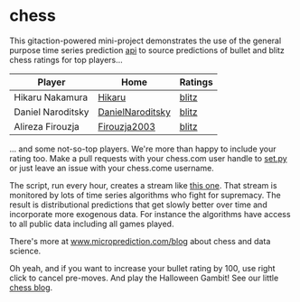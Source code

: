 # chess

This gitaction-powered mini-project demonstrates the use of the general purpose time series prediction [api](http://api.microprediction.org/) to source predictions of bullet and blitz chess ratings for top players...

| Player            | Home                                                              | Ratings                                                                                                   |
|-------------------|-------------------------------------------------------------------|-----------------------------------------------------------------------------------------------------------|
| Hikaru Nakamura   | [Hikaru](https://www.chess.com/member/hikaru)                     | [blitz](https://www.microprediction.org/stream_dashboard.html?stream=chess_blitz_level_Hikaru)            |
| Daniel Naroditsky | [DanielNaroditsky](https://www.chess.com/member/danielnaroditsky) | [blitz](https://www.microprediction.org/stream_dashboard.html?stream=chess_bullet_level_DanielNaroditsky) |
| Alireza Firouzja  | [Firouzja2003](https://www.chess.com/member/firouzja2003)         | [blitz](https://www.microprediction.org/stream_dashboard.html?stream=chess_bullet_level_Firouzja2003)     |

... and some not-so-top players. We're more than happy to include your rating too. Make a pull requests with your chess.com user handle to [set.py](https://github.com/microprediction/chess/blob/main/set.py) or just leave an issue with your chess.come username. 

The script, run every hour, creates a stream like [this one](https://www.microprediction.org/stream_dashboard.html?stream=chess_bullet_level_DanielNaroditsky). That stream is monitored by lots of time series algorithms who fight for supremacy. The result is distributional predictions that get slowly better over time and incorporate more exogenous data. For instance the algorithms have access to all public data including all games played.   

There's more at www.microprediction.com/blog about chess and data science. 

Oh yeah, and if you want to increase your bullet rating by 100, use right click to cancel pre-moves. And play the Halloween Gambit! See our little [chess blog](www.chess.com/blog/microprediction).  


